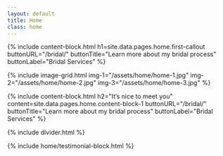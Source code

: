 ```yaml
---
layout: default
title: Home
class: home
---
```


{%
include content-block.html
h1=site.data.pages.home.first-callout
buttonURL="/bridal/"
buttonTitle="Learn more about my bridal process"
buttonLabel="Bridal Services"
%}

{%
include
image-grid.html
img-1="/assets/home/home-1.jpg"
img-2="/assets/home/home-2.jpg"
img-3="/assets/home/home-3.jpg"
%}

{%
include content-block.html
h2="It’s nice to meet you"
content=site.data.pages.home.content-block-1
buttonURL="/bridal/"
buttonTitle="Learn more about my bridal process"
buttonLabel="Bridal Services"
%}

{% include divider.html %}

{% include home/testimonial-block.html %}